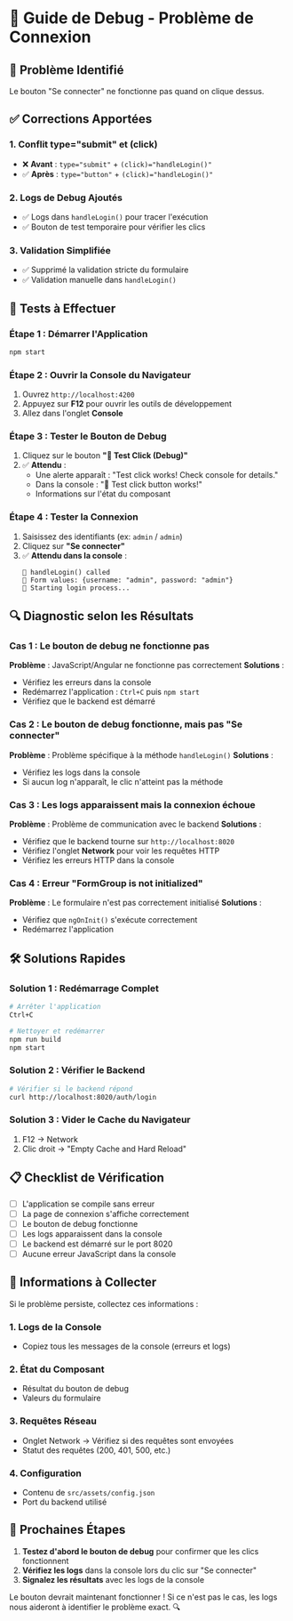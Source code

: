 # 🔧 Guide de Debug - Problème de Connexion

## 🚨 Problème Identifié
Le bouton "Se connecter" ne fonctionne pas quand on clique dessus.

## ✅ Corrections Apportées

### 1. **Conflit type="submit" et (click)**
- ❌ **Avant** : `type="submit"` + `(click)="handleLogin()"`
- ✅ **Après** : `type="button"` + `(click)="handleLogin()"`

### 2. **Logs de Debug Ajoutés**
- ✅ Logs dans `handleLogin()` pour tracer l'exécution
- ✅ Bouton de test temporaire pour vérifier les clics

### 3. **Validation Simplifiée**
- ✅ Supprimé la validation stricte du formulaire
- ✅ Validation manuelle dans `handleLogin()`

## 🧪 Tests à Effectuer

### **Étape 1 : Démarrer l'Application**
```bash
npm start
```

### **Étape 2 : Ouvrir la Console du Navigateur**
1. Ouvrez `http://localhost:4200`
2. Appuyez sur **F12** pour ouvrir les outils de développement
3. Allez dans l'onglet **Console**

### **Étape 3 : Tester le Bouton de Debug**
1. Cliquez sur le bouton **"🧪 Test Click (Debug)"**
2. ✅ **Attendu** : 
   - Une alerte apparaît : "Test click works! Check console for details."
   - Dans la console : "🧪 Test click button works!"
   - Informations sur l'état du composant

### **Étape 4 : Tester la Connexion**
1. Saisissez des identifiants (ex: `admin` / `admin`)
2. Cliquez sur **"Se connecter"**
3. ✅ **Attendu dans la console** :
   ```
   🔄 handleLogin() called
   📝 Form values: {username: "admin", password: "admin"}
   🚀 Starting login process...
   ```

## 🔍 Diagnostic selon les Résultats

### **Cas 1 : Le bouton de debug ne fonctionne pas**
**Problème** : JavaScript/Angular ne fonctionne pas correctement
**Solutions** :
- Vérifiez les erreurs dans la console
- Redémarrez l'application : `Ctrl+C` puis `npm start`
- Vérifiez que le backend est démarré

### **Cas 2 : Le bouton de debug fonctionne, mais pas "Se connecter"**
**Problème** : Problème spécifique à la méthode `handleLogin()`
**Solutions** :
- Vérifiez les logs dans la console
- Si aucun log n'apparaît, le clic n'atteint pas la méthode

### **Cas 3 : Les logs apparaissent mais la connexion échoue**
**Problème** : Problème de communication avec le backend
**Solutions** :
- Vérifiez que le backend tourne sur `http://localhost:8020`
- Vérifiez l'onglet **Network** pour voir les requêtes HTTP
- Vérifiez les erreurs HTTP dans la console

### **Cas 4 : Erreur "FormGroup is not initialized"**
**Problème** : Le formulaire n'est pas correctement initialisé
**Solutions** :
- Vérifiez que `ngOnInit()` s'exécute correctement
- Redémarrez l'application

## 🛠️ Solutions Rapides

### **Solution 1 : Redémarrage Complet**
```bash
# Arrêter l'application
Ctrl+C

# Nettoyer et redémarrer
npm run build
npm start
```

### **Solution 2 : Vérifier le Backend**
```bash
# Vérifier si le backend répond
curl http://localhost:8020/auth/login
```

### **Solution 3 : Vider le Cache du Navigateur**
1. F12 → Network
2. Clic droit → "Empty Cache and Hard Reload"

## 📋 Checklist de Vérification

- [ ] L'application se compile sans erreur
- [ ] La page de connexion s'affiche correctement
- [ ] Le bouton de debug fonctionne
- [ ] Les logs apparaissent dans la console
- [ ] Le backend est démarré sur le port 8020
- [ ] Aucune erreur JavaScript dans la console

## 🎯 Informations à Collecter

Si le problème persiste, collectez ces informations :

### **1. Logs de la Console**
- Copiez tous les messages de la console (erreurs et logs)

### **2. État du Composant**
- Résultat du bouton de debug
- Valeurs du formulaire

### **3. Requêtes Réseau**
- Onglet Network → Vérifiez si des requêtes sont envoyées
- Statut des requêtes (200, 401, 500, etc.)

### **4. Configuration**
- Contenu de `src/assets/config.json`
- Port du backend utilisé

## 🚀 Prochaines Étapes

1. **Testez d'abord le bouton de debug** pour confirmer que les clics fonctionnent
2. **Vérifiez les logs** dans la console lors du clic sur "Se connecter"
3. **Signalez les résultats** avec les logs de la console

Le bouton devrait maintenant fonctionner ! Si ce n'est pas le cas, les logs nous aideront à identifier le problème exact. 🔍
